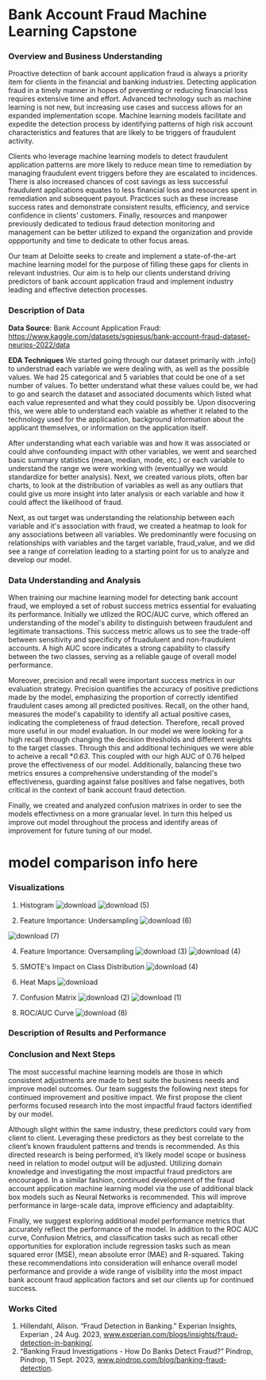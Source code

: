 # Bank Account Fraud Machine Learning Capstone 

### Overview and Business Understanding

Proactive detection of bank account application fraud is always a priority item for clients in the financial and banking industries. Detecting application fraud in a timely manner in hopes of preventing or reducing financial loss requires extensive time and effort. Advanced technology such as machine learning is not new, but increasing use cases and success allows for an expanded implementation scope. Machine learning models facilitate and expedite the detection process by identifying patterns of high risk account characteristics and features that are likely to be triggers of fraudulent activity. 

Clients who leverage machine learning models to detect fraudulent application patterns are more likely to reduce mean time to remediation by managing fraudulent event triggers before they are escalated to incidences. There is also increased chances of cost savings as less successful fraudulent applications equates to less financial loss and resources spent in remediation and subsequent payout. Practices such as these increase success rates and demonstrate consistent results, efficiency, and service confidence in clients' customers. Finally, resources and manpower previously dedicated to tedious fraud detection monitoring and management can be better utilized to expand the organization and provide oppportunity and time to dedicate to other focus areas. 

Our team at Deloitte seeks to create and implement a state-of-the-art machine learning model for the purpose of filling these gaps for clients in relevant industries. Our aim is to help our clients understand driving predictors of bank account application fraud and implement industry leading and effective detection processes. 

### Description of Data


**Data Source**: Bank Account Application Fraud: https://www.kaggle.com/datasets/sgpjesus/bank-account-fraud-dataset-neurips-2022/data

**EDA Techniques** 
We started going through our dataset primarily with .info() to understnad each variable we were dealing with, as well as the possible values. We had 25 categorical and 5 variables that could be one of a set number of values. To better understand what these values could be, we had to go and search the dataset and associated documents which listed what each value represented and what they could possibly be. Upon disocvering this, we were able to understand each vaiable as whether it related to the technology used for the applicaation, background information about the applicant themselves, or information on the application itself.

After understanding what each variable was and how it was associated or could ahve confounding impact with other variables, we went and searched basic summary statistics (mean, median, mode, etc.) or each variable to understand the range we were working with (eventuallyy we would standardize for better analysis). Next, we created various plots, often bar charts, to look at the distribution of variables as well as any outliars that could give us more insight into later analysis or each variable and how it could affect the likelihood of fraud. 

Next, as out target was understanding the relationship between each variable and it's association with fraud, we created a heatmap to look for any associations between all variables. We predominantly were focusing on relationships with variables and the target variable, fraud_value, and we did see a range of correlation leading to a starting point for us to analyze and develop our model.


### Data Understanding and Analysis


When training our machine learning model for detecting bank account fraud, we employed a set of robust success metrics essential for evaluating its performance. Initially we utlized the ROC/AUC curve, which offered an understanding of the model's ability to distinguish between fraudulent and legitimate transactions. This success metric allows us to see the trade-off between sensitivity and specificity of fruaduluent and non-fraudulent accounts. A high AUC score indicates a strong capability to classify between the two classes, serving as a reliable gauge of overall model performance.

Moreover, precision and recall were important success metrics in our evaluation strategy. Precision quantifies the accuracy of positive predictions made by the model, emphasizing the proportion of correctly identified fraudulent cases among all predicted positives. Recall, on the other hand, measures the model's capability to identify all actual positive cases, indicating the completeness of fraud detection. Therefore, recall proved more useful in our model evaluation. In our model we were looking for a high recall through changing the decision thresholds and different weights to the target classes. Through this and additional techiniques we were able to acheive a recall **0.63*. This coupled with our high AUC of 0.76 helped prove the effectiveness of our model. Additionally, balancing these two metrics ensures a comprehensive understanding of the model's effectiveness, guarding against false positives and false negatives, both critical in the context of bank account fraud detection. 

Finally, we created and analyzed confusion matrixes in order to see the models effectivness on a more granualar level. In turn this helped us improve out model throughout the process and identify areas of improvement for future tuning of our model. 

# model comparison info here 

### Visualizations

1. Histogram
![download](https://github.com/hacampbell1/capstoneproject/assets/140438534/597606a7-becd-4c3f-a2a3-a6f84eeedde7)
![download (5)](https://github.com/hacampbell1/capstoneproject/assets/140438534/d2a76b79-5c79-4252-922d-a657d248343c)


3. Feature Importance: Undersampling
![download (6)](https://github.com/hacampbell1/capstoneproject/assets/140438534/7aff70a6-b7b4-42c7-b460-9bb7fa10fab7)

![download (7)](https://github.com/hacampbell1/capstoneproject/assets/140438534/9717b0eb-20ac-42c0-8484-0e1004328c3f)

4. Feature Importance: Oversampling
![download (3)](https://github.com/hacampbell1/capstoneproject/assets/140438534/f808f4fd-b839-447e-a2bd-e08d594918b0)
![download (4)](https://github.com/hacampbell1/capstoneproject/assets/140438534/f169df55-91a6-48dc-9b4f-5e9c4e9291e9)

5. SMOTE's Impact on Class Distribution
 ![download (4)](https://github.com/hacampbell1/capstoneproject/assets/140438534/a53e3f8f-cdeb-41d5-a964-6b4cf18864cf)
   
7. Heat Maps
![download](https://github.com/hacampbell1/capstoneproject/assets/140438534/cc25b0b9-c65a-48ea-b0c5-f2574074c986)


8. Confusion Matrix
![download (2)](https://github.com/hacampbell1/capstoneproject/assets/140438534/c3475555-1dba-45a5-93c9-386d18417ae5)
![download (1)](https://github.com/hacampbell1/capstoneproject/assets/140438534/925b3855-a6c4-47b2-8f92-ffcf8a0de6d1)

9. ROC/AUC Curve
![download (8)](https://github.com/hacampbell1/capstoneproject/assets/140438534/5b77eef6-faae-47c5-b6c1-968d17d9ecd7)



### Description of Results and Performance 


### Conclusion and Next Steps 

The most successful machine learning models are those in which consistent adjustments are made to best suite the business needs and improve model outcomes. Our team suggests the following next steps for continued improvement and positive impact. We first propose the client performs focused research into the most impactful fraud factors identified by our model. 

Although slight within the same industry, these predictors could vary from client to client. Leveraging these predictors as they best correlate to the client’s known fraudulent patterns and trends is recommended. As this directed research is being performed, it’s likely model scope or business need in relation to model output will be adjusted. Utilizing domain knowledge and investigating the most impactful fraud predictors are encouraged. In a similar fashion, continued development of the fraud account application machine learning model via the use of additional black box models such as Neural Networks is recommended. This will improve performance in large-scale data, improve efficiency and adaptaiblity. 

Finally, we suggest exploring additional model performance metrics that accurately reflect the performance of the model. In addition to the ROC AUC curve, Confusion Metrics, and classification tasks such as recall other opportunities for exploration include regression tasks such as mean squared error (MSE), mean absolute error (MAE) and R-squared. Taking these recommendations into consideration will enhance overall model performance and provide a wide range of visibility into the most impact bank account fraud application factors and set our clients up for continued success.  




### Works Cited 

1. Hillendahl, Alison. “Fraud Detection in Banking.” Experian Insights, Experian , 24 Aug. 2023, www.experian.com/blogs/insights/fraud-detection-in-banking/. 
2. “Banking Fraud Investigations - How Do Banks Detect Fraud?” Pindrop, Pindrop, 11 Sept. 2023, www.pindrop.com/blog/banking-fraud-detection. 
















